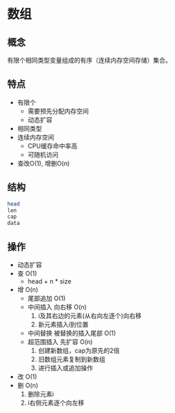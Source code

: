 # 数组

## 概念

有限个相同类型变量组成的有序（连续内存空间存储）集合。

## 特点

- 有限个
  - 需要预先分配内存空间
  - 动态扩容
- 相同类型
- 连续内存空间
  - CPU缓存命中率高
  - 可随机访问
- 查改O(1), 增删O(n)

## 结构

```bash
head  
len  
cap  
data  
```

## 操作

- 动态扩容
- 查 O(1)
  - head + n * size
- 增 O(n)
  - 尾部追加 O(1)
  - 中间插入 向右移 O(n)
    1. i及其右边的元素(从右向左逐个)向右移
    2. 新元素插入i到位置
  - 中间替换 被替换的插入尾部 O(1)
  - 超范围插入 先扩容 O(n)
    1. 创建新数组，cap为原先的2倍
    2. 旧数组元素复制到新数组
    3. 进行插入或追加操作
- 改 O(1)
- 删 O(n)
  1. 删除元素i
  2. i右侧元素逐个向左移

